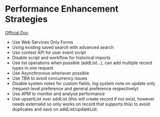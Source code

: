 # Performance Enhancement Strategies

[Official Doc](https://docs.oracle.com/en/cloud/saas/netsuite/ns-online-help/section_1537861842.html)

- Use Web Services Only Forms
- Using existing saved search with advanced search
- Use context API for user event script
- Disable script and workflow for historical imports
- Use list operations when possible (addList...), can add multiple record types in one request
- Use Asynchronous whenever possible
- Use TBA to avoid concurrency issues
- Disable system notes for custom fields, log system note on update only (request-level preference and general preference respectively)
- Use APM to monitor and analyse performance
- Use upsertList over addList (this will create record if not exist, however needs externalid so only works on record that supports this) to avoid duplicates and save on addList/updateList.